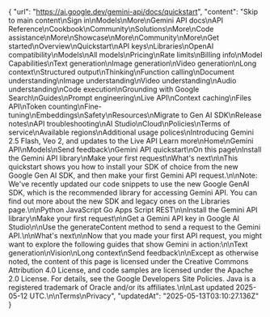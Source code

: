 {
  "url": "https://ai.google.dev/gemini-api/docs/quickstart",
  "content": "Skip to main content\nSign in\nModels\nMore\nGemini API docs\nAPI Reference\nCookbook\nCommunity\nSolutions\nMore\nCode assistance\nMore\nShowcase\nMore\nCommunity\nMore\nGet started\nOverview\nQuickstart\nAPI keys\nLibraries\nOpenAI compatibility\nModels\nAll models\nPricing\nRate limits\nBilling info\nModel Capabilities\nText generation\nImage generation\nVideo generation\nLong context\nStructured output\nThinking\nFunction calling\nDocument understanding\nImage understanding\nVideo understanding\nAudio understanding\nCode execution\nGrounding with Google Search\nGuides\nPrompt engineering\nLive API\nContext caching\nFiles API\nToken counting\nFine-tuning\nEmbeddings\nSafety\nResources\nMigrate to Gen AI SDK\nRelease notes\nAPI troubleshooting\nAI Studio\nCloud\nPolicies\nTerms of service\nAvailable regions\nAdditional usage polices\nIntroducing Gemini 2.5 Flash, Veo 2, and updates to the Live API Learn more\nHome\nGemini API\nModels\nSend feedback\nGemini API quickstart\nOn this page\nInstall the Gemini API library\nMake your first request\nWhat's next\n\nThis quickstart shows you how to install your SDK of choice from the new Google Gen AI SDK, and then make your first Gemini API request.\n\nNote: We've recently updated our code snippets to use the new Google GenAI SDK, which is the recommended library for accessing Gemini API. You can find out more about the new SDK and legacy ones on the Libraries page.\n\nPython JavaScript Go Apps Script REST\n\nInstall the Gemini API library\nMake your first request\n\nGet a Gemini API key in Google AI Studio\n\nUse the generateContent method to send a request to the Gemini API.\n\nWhat's next\n\nNow that you made your first API request, you might want to explore the following guides that show Gemini in action:\n\nText generation\nVision\nLong context\nSend feedback\n\nExcept as otherwise noted, the content of this page is licensed under the Creative Commons Attribution 4.0 License, and code samples are licensed under the Apache 2.0 License. For details, see the Google Developers Site Policies. Java is a registered trademark of Oracle and/or its affiliates.\n\nLast updated 2025-05-12 UTC.\n\nTerms\nPrivacy",
  "updatedAt": "2025-05-13T03:10:27.136Z"
}